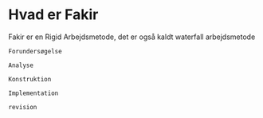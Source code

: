 # Hvad er Fakir


Fakir er en Rigid Arbejdsmetode, det er også kaldt waterfall arbejdsmetode
```
Forundersøgelse

Analyse

Konstruktion

Implementation

revision
```